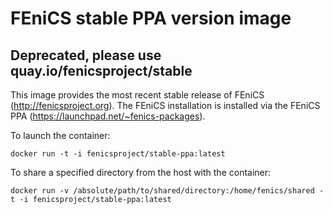 # FEniCS stable PPA version image

## Deprecated, please use quay.io/fenicsproject/stable

This image provides the most recent stable release of FEniCS
(<http://fenicsproject.org>). The FEniCS installation is installed via
the FEniCS PPA (<https://launchpad.net/~fenics-packages>).

To launch the container:

    docker run -t -i fenicsproject/stable-ppa:latest

To share a specified directory from the host with the container:

    docker run -v /absolute/path/to/shared/directory:/home/fenics/shared -t -i fenicsproject/stable-ppa:latest
